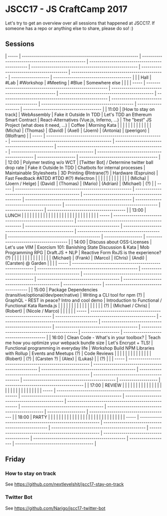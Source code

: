 # JSCC17 - JS CraftCamp 2017

Let's try to get an overview over all sessions that happened at JSCC17. If someone has a repo or anything else to share,
please do so! :)

## Sessions

| ----- | ---------------------------------------------------------- | -------------------------------------------------- | ----------------------------------------------- | ----------------------------------------------------- | ----------------------------------------- | ---------------------------------------------- | ------------------- | --------------------------------------- |
|       | Hall                                                       | #Lab                                               | #Workshop                                       | #Meeting                                              | #Blue                                     | Somewhere else                                 |                     |                                         |
| ----- | ---------------------------------------------------------- | -------------------------------------------------- | ----------------------------------------------- | ----------------------------------------------------- | ----------------------------------------- | ---------------------------------------------- | ------------------- | --------------------------------------- |
| 11:00 | [How to stay on track]                                     | WebAssembly                                        | Fake it Outside In TDD                          | Let's TDD an Ethereum Smart Contract                  | React-Alternatives (Vue.js, Inferno, ...) | The "best" JS Project (what does it need, ...) | Coffee              | Morning Kata                            |
|       |                                                            |                                                    |                                                 |                                                       |                                           |                                                |                     |                                         |
|       | (Micha)                                                    | (Thomas)                                           | (David)                                         | (Axel)                                                | (Joern)                                   | (Antonia)                                      | (peerigon)          | (Wolfram)                               |
| ----- | ---------------------------------------------------------- | -------------------------------------------------- | ----------------------------------------------- | ----------------------------------------------------- | ----------------------------------------- | ---------------------------------------------- | ------------------- | --------------------------------------- |
| 12:00 | Polymer testing w/o WCT                                    | [Twitter Bot] / Determine twitter ball drop rate   | Fake it Outside In TDD                          | Chatbots for internal processes                       | Maintainable Stylesheets                  | 3D Printing @Intrane(?)                        | Hardware (Espruino) | Fast Feedback #ATDD #TDD #(?) #electron |
|       |                                                            |                                                    |                                                 |                                                       |                                           |                                                |                     |                                         |
|       | (Micha)                                                    | (Joern / Helge)                                    | (David)                                         | (Thomas)                                              | (Mario)                                   | (Adrian)                                       | (Michael)           | (?)                                     |
| ----- | ---------------------------------------------------------- | -------------------------------------------------- | ----------------------------------------------- | ----------------------------------------------------- | ----------------------------------------- | ---------------------------------------------- | ------------------- | --------------------------------------- |
| 13:00 | LUNCH                                                      |                                                    |                                                 |                                                       |                                           |                                                |                     |                                         |
|       |                                                            |                                                    |                                                 |                                                       |                                           |                                                |                     |                                         |
|       |                                                            |                                                    |                                                 |                                                       |                                           |                                                |                     |                                         |
| ----- | ---------------------------------------------------------- | -------------------------------------------------- | ----------------------------------------------- | ----------------------------------------------------- | ----------------------------------------- | ---------------------------------------------- | ------------------- | --------------------------------------- |
| 14:00 | Discuss about OSS-Licenses                                 | Let's use VIM                                      | Exorcism 101: Banishing State Discussion & Kata | Mob Programming RPG                                   | Draft.JS + NLP                            | Reactive Form RxJS is the experience? (?)      |                     |                                         |
|       |                                                            |                                                    |                                                 |                                                       |                                           |                                                |                     |                                         |
|       | (Michael)                                                  | (Frank)                                            | (Marco)                                         | (Chris)                                               | (Andi)                                    | (Carsten) @ Garden                             |                     |                                         |
| ----- | ---------------------------------------------------------- | -------------------------------------------------- | ----------------------------------------------- | ----------------------------------------------------- | ----------------------------------------- | ---------------------------------------------- | ------------------- | --------------------------------------- |
| 15:00 | Package Dependencies (transitive/optional/dev/peer/native) | Writing a CLI tool for npm (?)                     | GraphQL - REST in peace? Intro and cool demo    | Introduction to Functional / Functional Kata Ramda.js |                                           |                                                |                     |                                         |
|       |                                                            |                                                    |                                                 |                                                       |                                           |                                                |                     |                                         |
|       | (?)                                                        | (Michael / Chris)                                  | (Robert)                                        | (Nicole / Marco)                                      |                                           |                                                |                     |                                         |
| ----- | ---------------------------------------------------------- | -------------------------------------------------- | ----------------------------------------------- | ----------------------------------------------------- | ----------------------------------------- | ---------------------------------------------- | ------------------- | --------------------------------------- |
| 16:00 | Clean Code - What's in your toolbox?                       | Teach me how you optimize your webpack bundle size | Let's Encrypt + TLS!                            | Functional programming in everyday life               | Workshop Build NPM Libraries with Rollup  | Events and Meetups (?)                         | Code Reviews        |                                         |
|       |                                                            |                                                    |                                                 |                                                       |                                           |                                                |                     |                                         |
|       | (Robert)                                                   | (?)                                                | (Carsten ?)                                     | (Alex)                                                | (Lukas)                                   |                                                | (?)                 |                                         |
| ----- | ---------------------------------------------------------- | -------------------------------------------------- | ----------------------------------------------- | ----------------------------------------------------- | ----------------------------------------- | ---------------------------------------------- | ------------------- | --------------------------------------- |
| 17:00 | REVIEW                                                     |                                                    |                                                 |                                                       |                                           |                                                |                     |                                         |
|       |                                                            |                                                    |                                                 |                                                       |                                           |                                                |                     |                                         |
|       |                                                            |                                                    |                                                 |                                                       |                                           |                                                |                     |                                         |
| ----- | ---------------------------------------------------------- | -------------------------------------------------- | ----------------------------------------------- | ----------------------------------------------------- | ----------------------------------------- | ---------------------------------------------- | ------------------- | --------------------------------------- |
| 18:00 | PARTY                                                      |                                                    |                                                 |                                                       |                                           |                                                |                     |                                         |
|       |                                                            |                                                    |                                                 |                                                       |                                           |                                                |                     |                                         |
|       |                                                            |                                                    |                                                 |                                                       |                                           |                                                |                     |                                         |
| ----- | ---------------------------------------------------------- | -------------------------------------------------- | ----------------------------------------------- | ----------------------------------------------------- | ----------------------------------------- | ---------------------------------------------- | ------------------- | --------------------------------------- |


## Friday

### How to stay on track

See https://github.com/nextlevelshit/jscc17-stay-on-track

### Twitter Bot

See https://github.com/Narigo/jscc17-twitter-bot
